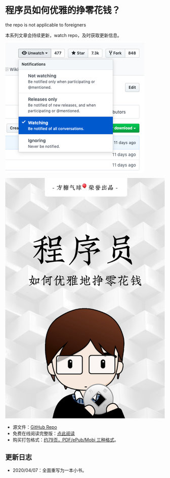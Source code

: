 # 程序员如何优雅的挣零花钱？

the repo is not applicable to foreigners

本系列文章会持续更新，watch repo，及时获取更新信息。

![](watch.png)

![](cover.png)

- 源文件：[GitHub Repo](https://github.com/easychen/howto-make-more-money/)
- 免费在线阅读完整版：[点此阅读](https://easychen.github.io/howto-make-more-money/)
- 购买打包格式：[约79页，PDF/ePub/Mobi 三种格式](https://next.ftqq.com/12)。

## 更新日志
- 2020/04/07：全面重写为一本小书。
